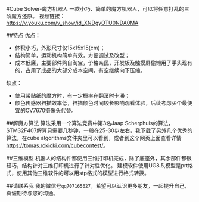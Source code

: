 #Cube Solver-魔方机器人
一款小巧、简单的魔方机器人，可以将任意打乱的三阶魔方还原。
视频链接：<https://v.youku.com/v_show/id_XNDgyOTU0NDA0MA>

##特点
优点：
- 体积小巧，外形尺寸仅15x15x15(cm)；
- 结构简单，运动机构简单有效，方便调试及改型；
- 成本低廉，主要部件购自淘宝，价格亲民，开发板及触摸屏偷懒用了手头现有的，占用了成品的大部分成本空间，有空继续向下压缩。

缺点：
- 使用带贴纸的魔方时，有一定概率在翻滚时卡滞；
- 颜色传感器扫描效率低，扫描颜色时间较长影响观看体验，后续考虑买个最便宜的OV7670摄像头代替。

##解魔方算法
算法采用一个算法竞赛中第3名Jaap Scherphuis的算法，STM32F407解算只需要几秒钟，一般在25-30步左右，我下载了另外几个优秀的算法，在cube algorithms文件夹里可以看到，或者到这个网页上面查看详情<https://tomas.rokicki.com/cubecontest/>。

##三维模型
机器人的结构件都使用三维打印机完成，除了底座外，其余部件都很轻巧，结构针对三维打印机进行了针对性优化。
建模软件使用UG8.5,模型是prt格式，使用其他三维软件的可以用stp格式的模型进行格式转换。

##请联系我
我的微信号`qq707165627`，希望可以认识更多朋友，一起提升自己，真诚期待与您的沟通。